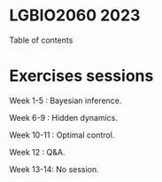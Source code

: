 # LGBIO2060 2023
 
Table of contents

# Exercises sessions

Week 1-5 : Bayesian inference. 

Week 6-9 : Hidden dynamics.

Week 10-11 : Optimal control.

Week 12 : Q&A.

Week 13-14: No session.



